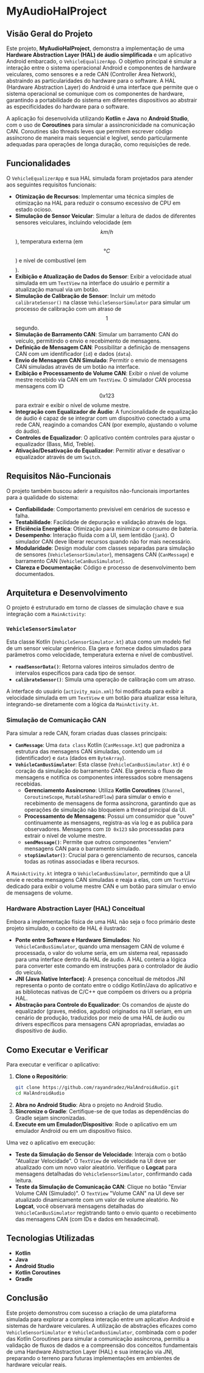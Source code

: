 # MyAudioHalProject

## Visão Geral do Projeto

Este projeto, **MyAudioHalProject**, demonstra a implementação de uma **Hardware Abstraction Layer (HAL) de áudio simplificada** e um aplicativo Android embarcado, o `VehicleEqualizerApp`. O objetivo principal é simular a interação entre o sistema operacional Android e componentes de hardware veiculares, como sensores e a rede CAN (Controller Area Network), abstraindo as particularidades do hardware para o software. A HAL (Hardware Abstraction Layer) do Android é uma interface que permite que o sistema operacional se comunique com os componentes de hardware, garantindo a portabilidade do sistema em diferentes dispositivos ao abstrair as especificidades do hardware para o software.

A aplicação foi desenvolvida utilizando **Kotlin** e **Java** no **Android Studio**, com o uso de **Coroutines** para simular a assincronicidade na comunicação CAN. Coroutines são threads leves que permitem escrever código assíncrono de maneira mais sequencial e legível, sendo particularmente adequadas para operações de longa duração, como requisições de rede.

## Funcionalidades

O `VehicleEqualizerApp` e sua HAL simulada foram projetados para atender aos seguintes requisitos funcionais:

*   **Otimização de Recursos**: Implementar uma técnica simples de otimização na HAL para reduzir o consumo excessivo de CPU em estado ocioso.
*   **Simulação de Sensor Veicular**: Simular a leitura de dados de diferentes sensores veiculares, incluindo velocidade (em $$km/h$$), temperatura externa (em $$°C$$) e nível de combustível (em $$%$$).
*   **Exibição e Atualização de Dados do Sensor**: Exibir a velocidade atual simulada em um `TextView` na interface do usuário e permitir a atualização manual via um botão.
*   **Simulação de Calibração de Sensor**: Incluir um método `calibrateSensor()` na classe `VehicleSensorSimulator` para simular um processo de calibração com um atraso de $$1$$ segundo.
*   **Simulação de Barramento CAN**: Simular um barramento CAN do veículo, permitindo o envio e recebimento de mensagens.
*   **Definição de Mensagem CAN**: Possibilitar a definição de mensagens CAN com um identificador (`id`) e dados (`data`).
*   **Envio de Mensagem CAN Simulado**: Permitir o envio de mensagens CAN simuladas através de um botão na interface.
*   **Exibição e Processamento de Volume CAN**: Exibir o nível de volume mestre recebido via CAN em um `TextView`. O simulador CAN processa mensagens com ID $$0x123$$ para extrair e exibir o nível de volume mestre.
*   **Integração com Equalizador de Áudio**: A funcionalidade de equalização de áudio é capaz de se integrar com um dispositivo conectado a uma rede CAN, reagindo a comandos CAN (por exemplo, ajustando o volume do áudio).
*   **Controles de Equalizador**: O aplicativo contém controles para ajustar o equalizador (Bass, Mid, Treble).
*   **Ativação/Desativação do Equalizador**: Permitir ativar e desativar o equalizador através de um `Switch`.

## Requisitos Não-Funcionais

O projeto também buscou aderir a requisitos não-funcionais importantes para a qualidade do sistema:

*   **Confiabilidade**: Comportamento previsível em cenários de sucesso e falha.
*   **Testabilidade**: Facilidade de depuração e validação através de logs.
*   **Eficiência Energética**: Otimização para minimizar o consumo de bateria.
*   **Desempenho**: Interação fluida com a UI, sem lentidão (`jank`). O simulador CAN deve liberar recursos quando não for mais necessário.
*   **Modularidade**: Design modular com classes separadas para simulação de sensores (`VehicleSensorSimulator`), mensagens CAN (`CanMessage`) e barramento CAN (`VehicleCanBusSimulator`).
*   **Clareza e Documentação**: Código e processo de desenvolvimento bem documentados.

## Arquitetura e Desenvolvimento

O projeto é estruturado em torno de classes de simulação chave e sua integração com a `MainActivity`:

### `VehicleSensorSimulator`

Esta classe Kotlin (`VehicleSensorSimulator.kt`) atua como um modelo fiel de um sensor veicular genérico. Ela gera e fornece dados simulados para parâmetros como velocidade, temperatura externa e nível de combustível.

*   **`readSensorData()`**: Retorna valores inteiros simulados dentro de intervalos específicos para cada tipo de sensor.
*   **`calibrateSensor()`**: Simula uma operação de calibração com um atraso.

A interface do usuário (`activity_main.xml`) foi modificada para exibir a velocidade simulada em um `TextView` e um botão para atualizar essa leitura, integrando-se diretamente com a lógica da `MainActivity.kt`.

### Simulação de Comunicação CAN

Para simular a rede CAN, foram criadas duas classes principais:

*   **`CanMessage`**: Uma `data class` Kotlin (`CanMessage.kt`) que padroniza a estrutura das mensagens CAN simuladas, contendo um `id` (identificador) e `data` (dados em `ByteArray`).
*   **`VehicleCanBusSimulator`**: Esta classe (`VehicleCanBusSimulator.kt`) é o coração da simulação do barramento CAN. Ela gerencia o fluxo de mensagens e notifica os componentes interessados sobre mensagens recebidas.
    *   **Gerenciamento Assíncrono**: Utiliza **Kotlin Coroutines** (`Channel`, `CoroutineScope`, `MutableSharedFlow`) para simular o envio e recebimento de mensagens de forma assíncrona, garantindo que as operações de simulação não bloqueiem a thread principal da UI.
    *   **Processamento de Mensagens**: Possui um consumidor que "ouve" continuamente as mensagens, registra-as via log e as publica para observadores. Mensagens com `ID 0x123` são processadas para extrair o nível de volume mestre.
    *   **`sendMessage()`**: Permite que outros componentes "enviem" mensagens CAN para o barramento simulado.
    *   **`stopSimulator()`**: Crucial para o gerenciamento de recursos, cancela todas as rotinas associadas e libera recursos.

A `MainActivity.kt` integra o `VehicleCanBusSimulator`, permitindo que a UI envie e receba mensagens CAN simuladas e reaja a elas, com um `TextView` dedicado para exibir o volume mestre CAN e um botão para simular o envio de mensagens de volume.

### Hardware Abstraction Layer (HAL) Conceitual

Embora a implementação física de uma HAL não seja o foco primário deste projeto simulado, o conceito de HAL é ilustrado:

*   **Ponte entre Software e Hardware Simulados**: No `VehicleCanBusSimulator`, quando uma mensagem CAN de volume é processada, o valor do volume seria, em um sistema real, repassado para uma interface dentro da HAL de áudio. A HAL conteria a lógica para converter este comando em instruções para o controlador de áudio do veículo.
*   **JNI (Java Native Interface)**: A presença conceitual de métodos JNI representa o ponto de contato entre o código Kotlin/Java do aplicativo e as bibliotecas nativas de C/C++ que compõem os drivers ou a própria HAL.
*   **Abstração para Controle do Equalizador**: Os comandos de ajuste do equalizador (graves, médios, agudos) originados na UI seriam, em um cenário de produção, traduzidos por meio de uma HAL de áudio ou drivers específicos para mensagens CAN apropriadas, enviadas ao dispositivo de áudio.

## Como Executar e Verificar

Para executar e verificar o aplicativo:

1.  **Clone o Repositório**:
    ```bash
    git clone https://github.com/rayandradez/HalAndroidAudio.git
    cd HalAndroidAudio
    ```
2.  **Abra no Android Studio**: Abra o projeto no Android Studio.
3.  **Sincronize o Gradle**: Certifique-se de que todas as dependências do Gradle sejam sincronizadas.
4.  **Execute em um Emulador/Dispositivo**: Rode o aplicativo em um emulador Android ou em um dispositivo físico.

Uma vez o aplicativo em execução:

*   **Teste da Simulação do Sensor de Velocidade**: Interaja com o botão "Atualizar Velocidade". O `TextView` de velocidade na UI deve ser atualizado com um novo valor aleatório. Verifique o **Logcat** para mensagens detalhadas do `VehicleSensorSimulator`, confirmando cada leitura.
*   **Teste da Simulação de Comunicação CAN**: Clique no botão "Enviar Volume CAN (Simulado)". O `TextView` "Volume CAN" na UI deve ser atualizado dinamicamente com um valor de volume aleatório. No **Logcat**, você observará mensagens detalhadas do `VehicleCanBusSimulator` registrando tanto o envio quanto o recebimento das mensagens CAN (com IDs e dados em hexadecimal).

## Tecnologias Utilizadas

*   **Kotlin**
*   **Java**
*   **Android Studio**
*   **Kotlin Coroutines**
*   **Gradle**

## Conclusão

Este projeto demonstrou com sucesso a criação de uma plataforma simulada para explorar a complexa interação entre um aplicativo Android e sistemas de hardware veiculares. A utilização de abstrações eficazes como `VehicleSensorSimulator` e `VehicleCanBusSimulator`, combinada com o poder das Kotlin Coroutines para simular a comunicação assíncrona, permitiu a validação de fluxos de dados e a compreensão dos conceitos fundamentais de uma Hardware Abstraction Layer (HAL) e sua interação via JNI, preparando o terreno para futuras implementações em ambientes de hardware veicular reais.
